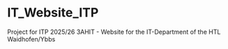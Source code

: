# IT_Website_ITP
Project for ITP 2025/26 3AHIT - Website for the IT-Department of the HTL Waidhofen/Ybbs
